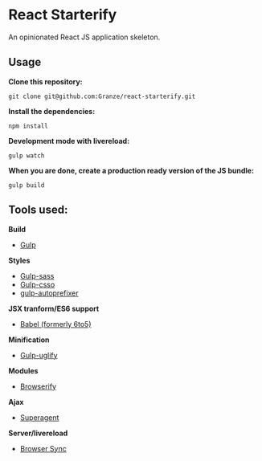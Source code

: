 # React Starterify

An opinionated React JS application skeleton.

## Usage

__Clone this repository:__

`git clone git@github.com:Granze/react-starterify.git`

__Install the dependencies:__

`npm install`

__Development mode with livereload:__

`gulp watch`

__When you are done, create a production ready version of the JS bundle:__

`gulp build`

## Tools used:

__Build__
- [Gulp](http://gulpjs.com/)

__Styles__
- [Gulp-sass](https://www.npmjs.org/package/gulp-sass)
- [Gulp-csso](https://www.npmjs.org/package/gulp-csso)
- [gulp-autoprefixer](https://www.npmjs.org/package/gulp-autoprefixer)

__JSX tranform/ES6 support__
- [Babel (formerly 6to5)](https://github.com/babel/babel)

__Minification__
- [Gulp-uglify](https://github.com/terinjokes/gulp-uglify/)

__Modules__
- [Browserify](http://browserify.org/)

__Ajax__
- [Superagent](http://visionmedia.github.io/superagent/)

__Server/livereload__
- [Browser Sync](http://www.browsersync.io/)

